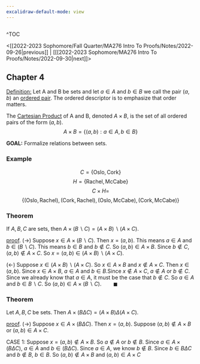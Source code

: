 ```yaml
---
excalidraw-default-mode: view
---
```



```toc

```

^TOC

<[[2022-2023 Sophomore/Fall Quarter/MA276 Intro To Proofs/Notes/2022-09-26|previous]] | [[[2022-2023 Sophomore/MA276 Intro To Proofs/Notes/2022-09-30|next]]>

## Chapter 4

<u>Definition:</u> Let A and B be sets and let $a\in A$ and $b \in B$ we call the pair $(a,b)$ an <u>ordered pair</u>. The ordered descriptor is to emphasize that order matters.

The <u>Cartesian Product</u> of A and B, denoted $A\times B$, is the set of all ordered pairs of the form $(a,b)$.
$$A\times B = \{(a,b): a \in A, b \in B\}$$

**GOAL:** Formalize relations between sets.

### Example

$$C = \{\text{Oslo}, \text{Cork}\}$$
$$H = \{\text{Rachel}, \text{McCabe}\}$$
$$C\times H = $$
$$\{(\text{Oslo},\text{Rachel}),(\text{Cork}, \text{Rachel}),(\text{Oslo},\text{McCabe}),(\text{Cork},\text{McCabe})\}$$


### Theorem

If $A,B,C$ are sets, then $A\times(B\backslash C) = (A\times B)\backslash(A\times C)$.

<u>proof</u>. $(\to)$ Suppose $x\in A \times (B\backslash C)$. Then $x=(a,b)$. This means $a\in A$ and $b \in (B\backslash C)$. This means $b \in B$ and $b \notin C$. So $(a,b) \in A\times B$. Since $b \notin C$, $(a,b)\notin A\times C$. So $x = (a,b)\in(A\times B)\backslash(A\times C)$.


$(\leftarrow)$ Suppose $x \in (A\times B)\backslash (A\times C)$. So $x \in A\times B$ and $x \notin A\times C$. Then $x \in (a,b)$. Since $x \in A\times B$, $a \in A$ and $b \in B$.Since $x \notin A\times C$, $a \notin A$ or $b \notin C$. Since we already know that $a \in A$, it must be the case that $b \notin C$. So $a \in A$ and $b \in B \backslash C$. So $(a,b)\in A\times (B \backslash C).\qquad\blacksquare$


### Theorem

Let $A,B,C$ be sets. Then $A\times (B\Delta C) = (A\times B)\Delta(A\times C)$.

<u>proof</u>. $(\to)$ Suppose $x \in A\times (B\Delta C)$. Then $x = (a,b)$. Suppose $(a,b) \notin A\times B$ or $(a,b) \in A \times C$.

CASE 1: Suppose $x = (a,b)\notin A\times B$. So $a\notin A$ or $b\notin B$. Since $a\in A\times (B\Delta C)$, $a\in A$ and $b \in (B\Delta C)$. Since $a\in A$, we know $b\notin B$. Since $b\in B\Delta C$ and $b\notin B$, $b\in B$. So $(a,b) \notin A\times B$ and $(a,b)\in A\times C$
